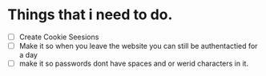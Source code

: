 # Things that i need to do.

- [ ] Create Cookie Seesions
- [ ] Make it so when you leave the website you can still be authentactied for a day
- [ ] make it so passwords dont have spaces and or werid characters in it. 